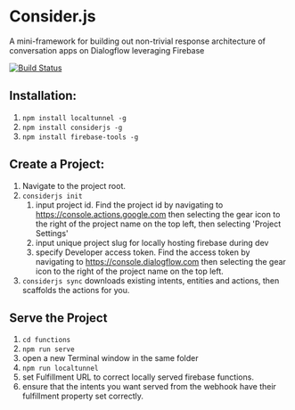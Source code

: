 # Consider.js
A mini-framework for building out non-trivial response architecture of conversation apps on Dialogflow leveraging Firebase

[![Build Status](https://travis-ci.org/benoftoolofna/consider-miniframe.svg?branch=master)](https://travis-ci.org/benoftoolofna/consider-miniframe)

## Installation:
1. `npm install localtunnel -g`
2. `npm install considerjs -g`
2. `npm install firebase-tools -g`

## Create a Project:
1. Navigate to the project root.
2. `considerjs init`
	1. input project id. Find the project id by navigating to https://console.actions.google.com then selecting the gear icon to the right of the project name on the top left, then selecting 'Project Settings'
	2. input unique project slug for locally hosting firebase during dev
	3. specify Developer access token. Find the access token by navigating to https://console.dialogflow.com then selecting the gear icon to the right of the project name on the top left.
3. `considerjs sync` downloads existing intents, entities and actions, then scaffolds the actions for you.

## Serve the Project
1. `cd functions`
2. `npm run serve`
3. open a new Terminal window in the same folder
4. `npm run localtunnel`
5. set Fulfillment URL to correct locally served firebase functions.
6. ensure that the intents you want served from the webhook have their fulfillment property set correctly.
